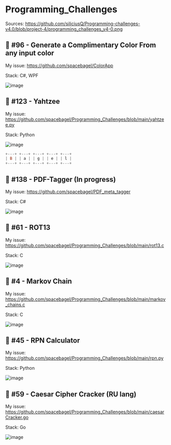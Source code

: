 #  Programming_Challenges
Sources: https://github.com/siliciusQ/Programming-challenges-v4.0/blob/project-4/programming_challenges_v4-0.png

## 🎨 #96 - Generate a Complimentary Color From any input color
My issue: https://github.com/spacebagel/ColorApp

Stack: C#, WPF

![image](https://github.com/spacebagel/ColorApp/assets/165411846/4c313e97-65e3-4cd1-b2bf-b76efa8c8a93)
## 🎲 #123 - Yahtzee
My issue: https://github.com/spacebagel/Programming_Challenges/blob/main/yahtzee.py

Stack: Python

![image](https://github.com/user-attachments/assets/12034ab9-c520-4d60-b7fc-aafdc98b259a)

```haskell
+---+ +---+ +---+ +---+ +---+
| B | | a | | g | | e | | l |
+---+ +---+ +---+ +---+ +---+
```
## 📃 #138 - PDF-Tagger (In progress)
My issue: https://github.com/spacebagel/PDF_meta_tagger

Stack: C#

![image](https://github.com/user-attachments/assets/be0312f0-88c4-489d-87c0-983a1b6fe5f0)

## 🤡️ #61 - ROT13
My issue: https://github.com/spacebagel/Programming_Challenges/blob/main/rot13.c

Stack: C

![image](https://github.com/user-attachments/assets/b711c624-cb48-46dd-b41e-8459b8fbd600)

## 🤡️ #4 - Markov Chain
My issue: https://github.com/spacebagel/Programming_Challenges/blob/main/markov_chains.c

Stack: C

![image](https://github.com/user-attachments/assets/a5b315b7-33a1-4c32-8490-870aac63ac05)

## 🤡 #45 - RPN Calculator
My issue: https://github.com/spacebagel/Programming_Challenges/blob/main/rpn.py

Stack: Python

![image](https://github.com/user-attachments/assets/e8be5923-1cc1-477c-90b7-dfb5a4777d88)

## 🤡️ #59 - Caesar Cipher Cracker (RU lang)
My issue: https://github.com/spacebagel/Programming_Challenges/blob/main/caesarCracker.go

Stack: Go

![image](https://github.com/user-attachments/assets/2981db10-ccc8-40a6-97b8-628f2fd3af5d)

